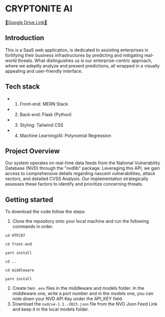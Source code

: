 # CRYPTONITE AI

<a href = "https://docs.google.com/document/d/1-vwvX7vXcJSboqXP7iP0yKwkzDYiI0UwX4dt-sDmjvI/edit">🔗Google Drive Link🔗</a>

## Introduction

This is a SaaS web application, is dedicated to assisting enterprises in fortifying their business infrastructures by predicting and mitigating real-world threats. What distinguishes us is our enterprise-centric approach, where we adeptly analyze and present predictions, all wrapped in a visually appealing and user-friendly interface.

## Tech stack

- 1. Front-end: MERN Stack
- 2. Back-end: Flask (Python)
- 3. Styling: Tailwind CSS
- 4. Machine Learning/AI: Polynomial Regression

## Project Overview

Our system operates on real-time data feeds from the National
Vulnerability Database (NVD) through the "nvdlib" package. Leveraging this API, we gain
access to comprehensive details regarding nascent vulnerabilities, attack vectors, and detailed
CVSS Analysis. Our implementation strategically assesses these factors to identify and
prioritize concerning threats.

## Getting started

To download the code follow the steps:

1. Clone the repository onto your local machine and run the following commands in order.

```cd HTFC07```

`cd front-end`

`yarn install`

`cd ..`

`cd middleware`

`yarn install`

2. Create two `.env` files in the middleware and models folder. In the middleware one, write a port number and in the models one, you can note down your NVD API Key under the API_KEY field.
3. Download the `nvdcve-1.1.-2023.json` file from the NVD Json Feed Link and keep it in the local models folder.

